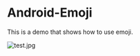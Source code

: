 Android-Emoji
=============

This is a demo that shows how to use emoji.


![test.jpg](E:/github/Android-Emoji/test.jpg "")